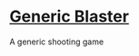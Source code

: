 # [Generic Blaster](https://dkallen78.github.io/generic-blaster/blaster-01.html)

A generic shooting game
